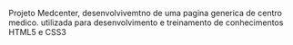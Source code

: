 Projeto Medcenter, desenvolvivemtno de uma pagina generica de centro medico. utilizada para desenvolvimento e treinamento de conhecimentos HTML5 e CSS3